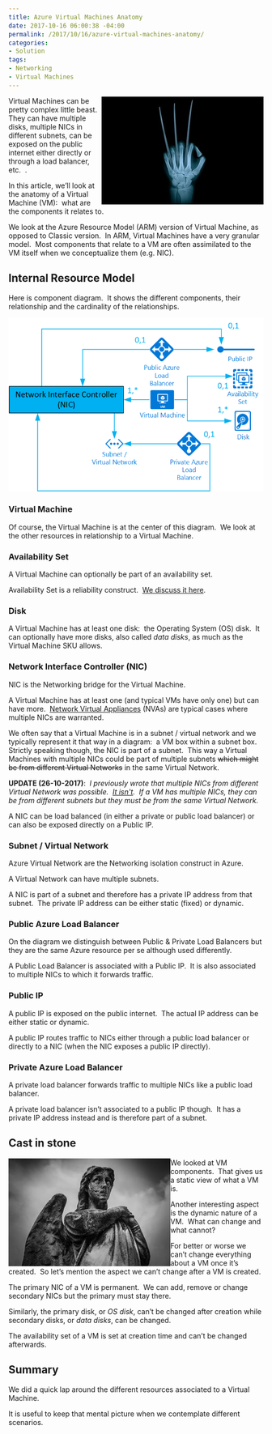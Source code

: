 ```yaml
---
title: Azure Virtual Machines Anatomy
date: 2017-10-16 06:00:38 -04:00
permalink: /2017/10/16/azure-virtual-machines-anatomy/
categories:
- Solution
tags:
- Networking
- Virtual Machines
---
```

<a href="/assets/2017/10/azure-virtual-machines-anatomy/hand-2194170_640.jpg"><img style="border:0 currentcolor;float:right;display:inline;background-image:none;" title="hand-2194170_640" src="/assets/2017/10/azure-virtual-machines-anatomy/hand-2194170_640_thumb.jpg" alt="hand-2194170_640" width="320" height="213" align="right" border="0" /></a>Virtual Machines can be pretty complex little beast.  They can have multiple disks, multiple NICs in different subnets, can be exposed on the public internet either directly or through a load balancer, etc.  .

In this article, we’ll look at the anatomy of a Virtual Machine (VM):  what are the components it relates to.

We look at the Azure Resource Model (ARM) version of Virtual Machine, as opposed to Classic version.  In ARM, Virtual Machines have a very granular model.  Most components that relate to a VM are often assimilated to the VM itself when we conceptualize them (e.g. NIC).
<h2>Internal Resource Model</h2>
Here is component diagram.  It shows the different components, their relationship and the cardinality of the relationships.

<a href="/assets/2017/10/azure-virtual-machines-anatomy/image2.png"><img style="border:0 currentcolor;display:inline;background-image:none;" title="image" src="/assets/2017/10/azure-virtual-machines-anatomy/image_thumb2.png" alt="image" border="0" /></a>
<h3>Virtual Machine</h3>
Of course, the Virtual Machine is at the center of this diagram.  We look at the other resources in relationship to a Virtual Machine.
<h3>Availability Set</h3>
A Virtual Machine can optionally be part of an availability set.

Availability Set is a reliability construct.  <a href="https://vincentlauzon.com/2015/10/21/azure-basics-availability-sets/">We discuss it here</a>.
<h3>Disk</h3>
A Virtual Machine has at least one disk:  the Operating System (OS) disk.  It can optionally have more disks, also called <em>data disks</em>, as much as the Virtual Machine SKU allows.
<h3>Network Interface Controller (NIC)</h3>
NIC is the Networking bridge for the Virtual Machine.

A Virtual Machine has at least one (and typical VMs have only one) but can have more.  <a href="https://azure.microsoft.com/en-us/solutions/network-appliances/" target="_blank" rel="noopener">Network Virtual Appliances</a> (NVAs) are typical cases where multiple NICs are warranted.

We often say that a Virtual Machine is in a subnet / virtual network and we typically represent it that way in a diagram:  a VM box within a subnet box.  Strictly speaking though, the NIC is part of a subnet.  This way a Virtual Machines with multiple NICs could be part of multiple subnets <span style="text-decoration:line-through;">which might be from different Virtual Networks</span> in the same Virtual Network.

<strong>UPDATE (26-10-2017)</strong>:  <em>I previously wrote that multiple NICs from different Virtual Network was possible.  <span style="text-decoration:underline;">It isn't</span>.  If a VM has multiple NICs, they can be from different subnets but they must be from the same Virtual Network.</em>

A NIC can be load balanced (in either a private or public load balancer) or can also be exposed directly on a Public IP.
<h3>Subnet / Virtual Network</h3>
Azure Virtual Network are the Networking isolation construct in Azure.

A Virtual Network can have multiple subnets.

A NIC is part of a subnet and therefore has a private IP address from that subnet.  The private IP address can be either static (fixed) or dynamic.
<h3>Public Azure Load Balancer</h3>
On the diagram we distinguish between Public &amp; Private Load Balancers but they are the same Azure resource per se although used differently.

A Public Load Balancer is associated with a Public IP.  It is also associated to multiple NICs to which it forwards traffic.
<h3>Public IP</h3>
A public IP is exposed on the public internet.  The actual IP address can be either static or dynamic.

A public IP routes traffic to NICs either through a public load balancer or directly to a NIC (when the NIC exposes a public IP directly).
<h3>Private Azure Load Balancer</h3>
A private load balancer forwards traffic to multiple NICs like a public load balancer.

A private load balancer isn’t associated to a public IP though.  It has a private IP address instead and is therefore part of a subnet.
<h2>Cast in stone</h2>
<a href="/assets/2017/10/azure-virtual-machines-anatomy/pexels-photo-961271.jpg"><img style="border:0 currentcolor;float:left;display:inline;background-image:none;" title="pexels-photo-96127[1]" src="/assets/2017/10/azure-virtual-machines-anatomy/pexels-photo-961271_thumb.jpg" alt="pexels-photo-96127[1]" width="320" height="213" align="left" border="0" /></a>We looked at VM components.  That gives us a static view of what a VM is.

Another interesting aspect is the dynamic nature of a VM.  What can change and what cannot?

For better or worse we can’t change everything about a VM once it’s created.  So let’s mention the aspect we can’t change after a VM is created.

The primary NIC of a VM is permanent.  We can add, remove or change secondary NICs but the primary must stay there.

Similarly, the primary disk, or <em>OS disk</em>, can’t be changed after creation while secondary disks, or <em>data disks</em>, can be changed.

The availability set of a VM is set at creation time and can’t be changed afterwards.
<h2>Summary</h2>
We did a quick lap around the different resources associated to a Virtual Machine.

It is useful to keep that mental picture when we contemplate different scenarios.